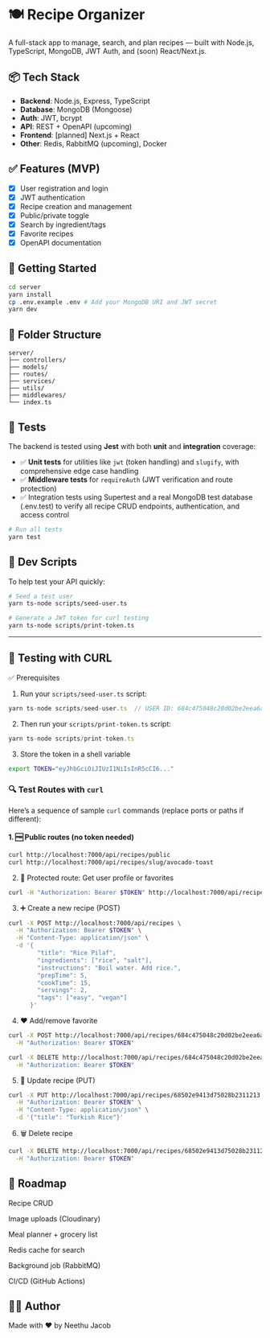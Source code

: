 # 🍽️ Recipe Organizer

A full-stack app to manage, search, and plan recipes — built with Node.js, TypeScript, MongoDB, JWT Auth, and (soon) React/Next.js.

## 📦 Tech Stack

- **Backend**: Node.js, Express, TypeScript
- **Database**: MongoDB (Mongoose)
- **Auth**: JWT, bcrypt
- **API**: REST + OpenAPI (upcoming)
- **Frontend**: [planned] Next.js + React
- **Other**: Redis, RabbitMQ (upcoming), Docker

## ✅ Features (MVP)

- [x] User registration and login
- [x] JWT authentication
- [x] Recipe creation and management
- [x] Public/private toggle
- [x] Search by ingredient/tags
- [x] Favorite recipes
- [x] OpenAPI documentation

## 🚀 Getting Started

```bash
cd server
yarn install
cp .env.example .env # Add your MongoDB URI and JWT secret
yarn dev
```

## 📁 Folder Structure

```pgsql
server/
├── controllers/
├── models/
├── routes/
├── services/
├── utils/
├── middlewares/
└── index.ts
```

## 🧪 Tests

The backend is tested using **Jest** with both **unit** and **integration** coverage:

- ✅ **Unit tests** for utilities like `jwt` (token handling) and `slugify`, with comprehensive edge case handling
- ✅ **Middleware tests** for `requireAuth` (JWT verification and route protection)
- ✅ Integration tests using Supertest and a real MongoDB test database (.env.test) to verify all recipe CRUD endpoints, authentication, and access control

```bash
# Run all tests
yarn test
```

## 🔧 Dev Scripts

To help test your API quickly:

```bash
# Seed a test user
yarn ts-node scripts/seed-user.ts

# Generate a JWT token for curl testing
yarn ts-node scripts/print-token.ts
```

---

## 🧪 Testing with CURL

✅ Prerequisites

1. Run your `scripts/seed-user.ts` script:

```js
yarn ts-node scripts/seed-user.ts  // USER ID: 684c475048c20d02be2eea6a
```

2. Then run your `scripts/print-token.ts` script:

```js
yarn ts-node scripts/print-token.ts
```

3. Store the token in a shell variable

```bash
export TOKEN="eyJhbGciOiJIUzI1NiIsInR5cCI6..."
```

### 🔍 Test Routes with `curl`

Here’s a sequence of sample `curl` commands (replace ports or paths if different):

#### 1. 🆓 Public routes (no token needed)

```bash
curl http://localhost:7000/api/recipes/public
curl http://localhost:7000/api/recipes/slug/avocado-toast

```

2. 🔐 Protected route: Get user profile or favorites

```bash
curl -H "Authorization: Bearer $TOKEN" http://localhost:7000/api/recipes/favorites
```

3. ➕ Create a new recipe (POST)

```bash
curl -X POST http://localhost:7000/api/recipes \
  -H "Authorization: Bearer $TOKEN" \
  -H "Content-Type: application/json" \
  -d '{
        "title": "Rice Pilaf",
        "ingredients": ["rice", "salt"],
        "instructions": "Boil water. Add rice.",
        "prepTime": 5,
        "cookTime": 15,
        "servings": 2,
        "tags": ["easy", "vegan"]
      }'

```

4. ❤️ Add/remove favorite

```bash
curl -X POST http://localhost:7000/api/recipes/684c475048c20d02be2eea6a/favorite \
  -H "Authorization: Bearer $TOKEN"

curl -X DELETE http://localhost:7000/api/recipes/684c475048c20d02be2eea6a/favorite \
  -H "Authorization: Bearer $TOKEN"

```

5. 🔄 Update recipe (PUT)

```bash
curl -X PUT http://localhost:7000/api/recipes/68502e9413d75028b2311213 \
  -H "Authorization: Bearer $TOKEN" \
  -H "Content-Type: application/json" \
  -d '{"title": "Turkish Rice"}'
```

6. 🗑️ Delete recipe

```bash
curl -X DELETE http://localhost:7000/api/recipes/68502e9413d75028b2311213 \
  -H "Authorization: Bearer $TOKEN"
```

## 📌 Roadmap

Recipe CRUD

Image uploads (Cloudinary)

Meal planner + grocery list

Redis cache for search

Background job (RabbitMQ)

CI/CD (GitHub Actions)

## 🧑‍💻 Author

Made with ❤️ by Neethu Jacob
